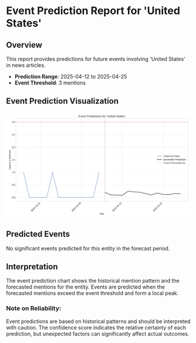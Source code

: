 # Event Prediction Report for 'United States'

## Overview

This report provides predictions for future events involving 'United States' in news articles.

- **Prediction Range**: 2025-04-12 to 2025-04-25
- **Event Threshold**: 3 mentions

## Event Prediction Visualization

![Event Prediction Chart](United_States_event_prediction.png)

## Predicted Events

No significant events predicted for this entity in the forecast period.

## Interpretation

The event prediction chart shows the historical mention pattern and the forecasted mentions for the entity.
Events are predicted when the forecasted mentions exceed the event threshold and form a local peak.

### Note on Reliability:

Event predictions are based on historical patterns and should be interpreted with caution.
The confidence score indicates the relative certainty of each prediction, but unexpected factors
can significantly affect actual outcomes.
